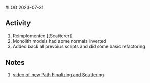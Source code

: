 #LOG
2023-07-31

## Activity
1. Reimplemented [[Scatterer]]
2. Monolith models had some normals inverted
3. Added back all prevoius scripts and did some basic refactoring

## Notes
1. [video of new Path Finalizing and Scattering](https://drive.google.com/file/d/1Z-xz_I0UQhqRWhMS1kxntY7Uq4sDUaDT/view?usp=drive_link)